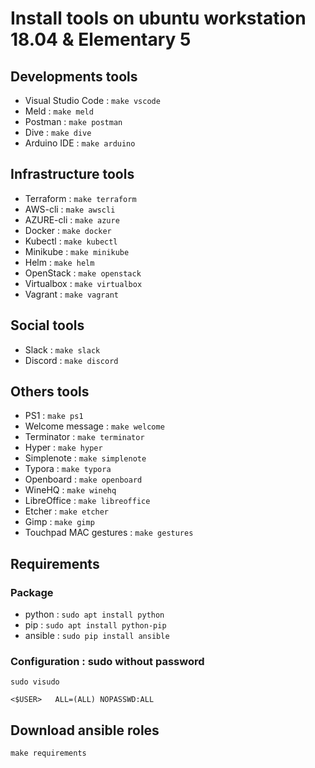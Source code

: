# Install tools on ubuntu workstation 18.04 & Elementary 5

## Developments tools

* Visual Studio Code : `make vscode`
* Meld : `make meld`
* Postman : `make postman`
* Dive : `make dive`
* Arduino IDE : `make arduino`

## Infrastructure tools

* Terraform : `make terraform`
* AWS-cli : `make awscli`
* AZURE-cli : `make azure`
* Docker : `make docker`
* Kubectl : `make kubectl`
* Minikube : `make minikube`
* Helm : `make helm`
* OpenStack : `make openstack`
* Virtualbox : `make virtualbox`
* Vagrant : `make vagrant`

## Social tools

* Slack : `make slack`
* Discord : `make discord`

## Others tools

* PS1 : `make ps1`
* Welcome message : `make welcome`
* Terminator : `make terminator`
* Hyper : `make hyper`
* Simplenote : `make simplenote`
* Typora : `make typora`
* Openboard : `make openboard`
* WineHQ : `make winehq`
* LibreOffice : `make libreoffice`
* Etcher : `make etcher`
* Gimp : `make gimp`
* Touchpad MAC gestures : `make gestures`

## Requirements

### Package

* python : `sudo apt install python`
* pip : `sudo apt install python-pip`
* ansible : `sudo pip install ansible`

### Configuration : sudo without password

`sudo visudo`
```
<$USER>   ALL=(ALL) NOPASSWD:ALL
```

## Download ansible roles

`make requirements`
